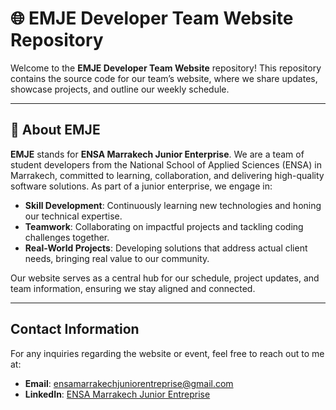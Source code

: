 # 🌐 EMJE Developer Team Website Repository

Welcome to the **EMJE Developer Team Website** repository! This repository contains the source code for our team’s website, where we share updates, showcase projects, and outline our weekly schedule.

---

## 📖 About EMJE

**EMJE** stands for **ENSA Marrakech Junior Enterprise**. We are a team of student developers from the National School of Applied Sciences (ENSA) in Marrakech, committed to learning, collaboration, and delivering high-quality software solutions. As part of a junior enterprise, we engage in:

- **Skill Development**: Continuously learning new technologies and honing our technical expertise.
- **Teamwork**: Collaborating on impactful projects and tackling coding challenges together.
- **Real-World Projects**: Developing solutions that address actual client needs, bringing real value to our community.

Our website serves as a central hub for our schedule, project updates, and team information, ensuring we stay aligned and connected.

---

## Contact Information

For any inquiries regarding the website or event, feel free to reach out to me at:

- **Email**: <ensamarrakechjuniorentreprise@gmail.com>
- **LinkedIn**: [ENSA Marrakech Junior Entreprise](https://www.linkedin.com/company/em-je)